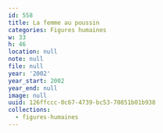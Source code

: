 ```yaml
---
id: 558
title: La femme au poussin
categories: Figures humaines
w: 33
h: 46
location: null
note: null
file: null
year: '2002'
year_start: 2002
year_end: null
image: null
uuid: 126ffccc-0c67-4739-bc53-70851b01b938
collections:
  - figures-humaines
---
```



